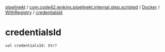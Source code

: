[pipelinekt](../../../index.md) / [com.code42.jenkins.pipelinekt.internal.step.scripted](../../index.md) / [Docker](../index.md) / [WithRegistry](index.md) / [credentialsId](./credentials-id.md)

# credentialsId

`val credentialsId: Str?`